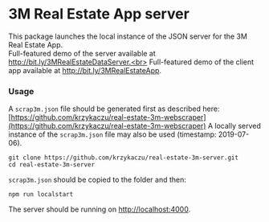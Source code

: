 # 3M Real Estate App server
This package launches the local instance of the JSON server for the 3M Real Estate App.<br>
Full-featured demo of the server available at http://bit.ly/3MRealEstateDataServer.<br>
Full-featured demo of the client app available at http://bit.ly/3MRealEstateApp.

### Usage
A ```scrap3m.json``` file should be generated first as described here: [https://github.com/krzykaczu/real-estate-3m-webscraper](https://github.com/krzykaczu/real-estate-3m-webscraper)
A locally served instance of the ```scrap3m.json``` file may also be used (timestamp: 2019-07-06).

```
git clone https://github.com/krzykaczu/real-estate-3m-server.git
cd real-estate-3m-server
```
```scrap3m.json``` should be copied to the folder and then:
```
npm run localstart
```
The server should be running on [http://localhost:4000](http://localhost:4000).
